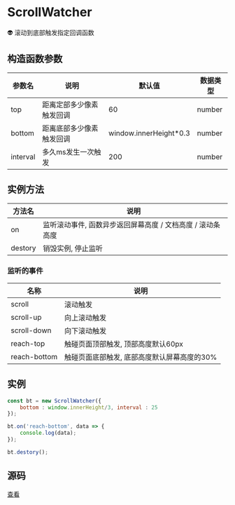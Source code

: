 # ScrollWatcher
:alien: 滚动到底部触发指定回调函数

## 构造函数参数 
| 参数名 | 说明 | 默认值 | 数据类型 |
| --- | --- | --- | --- |
| top | 距离定部多少像素触发回调| 60 |number|
| bottom | 距离底部多少像素触发回调 | window.innerHeight*0.3 |number|
| interval | 多久ms发生一次触发 | 200 | number |

## 实例方法 
| 方法名 | 说明 | 
| --- | --- |
| on | 监听滚动事件, 函数异步返回屏幕高度 / 文档高度 / 滚动条高度 |
| destory | 销毁实例, 停止监听 |

### 监听的事件
| 名称 | 说明 | 
| --- | --- |
| scroll | 滚动触发 |
| scroll-up | 向上滚动触发 |
| scroll-down | 向下滚动触发 |
| reach-top | 触碰页面顶部触发, 顶部高度默认60px |
| reach-bottom | 触碰页面底部触发, 底部高度默认屏幕高度的30% |

## 实例 
``` javascript
const bt = new ScrollWatcher({
    bottom : window.innerHeight/3, interval : 25
});

bt.on('reach-bottom', data => {
    console.log(data);
});

bt.destory();
```

## 源码
[查看](https://github.com/383514580/useful-utils/blob/master/src/ScrollWatcher.ts)

